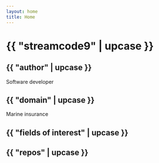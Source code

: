 ```yaml
---
layout: home
title: Home
---
```

# {{ "streamcode9" | upcase }}

## {{ "author" | upcase }}

Software developer

## {{ "domain" | upcase }}

Marine insurance

## {{ "fields of interest" | upcase }}

## {{ "repos" | upcase }}
